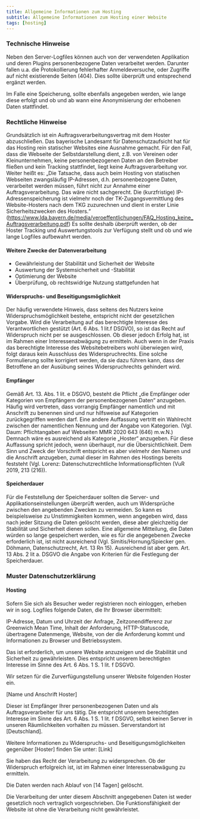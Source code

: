 ```yaml
---
title: Allgemeine Informationen zum Hosting
subtitle: Allgemeine Informationen zum Hosting einer Website
tags: [hosting]
---
```


### Technische Hinweise
Neben den Server-Logfiles können auch von der verwendeten Applikation und deren Plugins personenbezogene Daten verarbeitet werden. Darunter fallen u.a. die Protokollierung fehlerhafter Anmeldeversuche, oder Zugriffe auf nicht existierende Seiten (404). Dies sollte überprüft und entsprechend ergänzt werden.

Im Falle eine Speicherung, sollte ebenfalls angegeben werden, wie lange diese erfolgt und ob und ab wann eine Anonymisierung der erhobenen Daten stattfindet.

### Rechtliche Hinweise
Grundsätzlich ist ein Auftragsverarbeitungsvertrag mit dem Hoster abzuschließen. Das bayerische Landesamt für Datenschutzaufsicht hat für das Hosting rein statischer Websites eine Ausnahme gemacht. Für den Fall, dass die Webseite der Selbstdarstellung dient, z.B. von Vereinen oder Kleinunternehmen, keine personenbezogenen Daten an den Betreiber fließen und kein Tracking stattfindet, liegt keine Auftragsverarbeitung vor. Weiter heißt es: „Die Tatsache, dass auch beim Hosting von statischen Webseiten zwangsläufig IP-Adressen, d.h. personenbezogene Daten, verarbeitet werden müssen, führt nicht zur Annahme einer Auftragsverarbeitung. Das wäre nicht sachgerecht. Die (kurzfristige) IP-Adressenspeicherung ist vielmehr noch der TK-Zugangsvermittlung des Website-Hosters nach dem TKG zuzurechnen und dient in erster Linie Sicherheitszwecken des Hosters.“ (https://www.lda.bayern.de/media/veroeffentlichungen/FAQ_Hosting_keine_Auftragsverarbeitung.pdf) Es sollte deshalb überprüft werden, ob der Hoster Tracking und Auswertungstools zur Verfügung stellt und ob und wie lange Logfiles aufbewahrt werden.

#### Weitere Zwecke der Datenverarbeitung
* Gewährleistung der Stabilität und Sicherheit der Website
* Auswertung der Systemsicherheit und -Stabilität
* Optimierung der Website
* Überprüfung, ob rechtswidrige Nutzung stattgefunden hat

#### Widerspruchs- und Beseitigungsmöglichkeit
Der häufig verwendete Hinweis, dass seitens des Nutzers keine Widerspruchsmöglichkeit bestehe, entspricht nicht der gesetzlichen Vorgabe. Wird die Verarbeitung auf das berechtigte Interesse des Verantwortlichen gestützt (Art. 6 Abs. 1 lit.f DSGVO), so ist das Recht auf Widerspruch nicht per se ausgeschlossen. Ob dieser jedoch Erfolg hat, ist im Rahmen einer Interessenabwägung zu ermitteln. Auch wenn in der Praxis das berechtigte Interesse des Websitebetreibers wohl überwiegen wird, folgt daraus kein Ausschluss des Widerspruchrechts. Eine solche Formulierung sollte korrigiert werden, da sie dazu führen kann, dass der Betroffene an der Ausübung seines Widerspruchrechts gehindert wird.

#### Empfänger
Gemäß Art. 13. Abs. 1 lit. e DSGVO, besteht die Pflicht „die Empfänger oder Kategorien von Empfängern der personenbezogenen Daten“ anzugeben. Häufig wird vertreten, dass vorrangig Empfänger namentlich und mit Anschrift zu benennen sind und nur hilfsweise auf Kategorien zurückgegriffen werden darf. Eine andere Auffassung vertritt ein Wahlrecht zwischen der namentlichen Nennung und der Angabe von Kategorien. (Vgl. Daum: Pflichtangaben auf Webseiten MMR 2020 643 (646) m.w.N.) Demnach wäre es ausreichend als Kategorie „Hoster“ anzugeben. Für diese Auffassung spricht jedoch, wenn überhaupt, nur die Übersichtlichkeit. Dem Sinn und Zweck der Vorschrift entspricht es aber vielmehr den Namen und die Anschrift anzugeben, zumal dieser im Rahmen des Hostings bereits feststeht (Vgl. Lorenz: Datenschutzrechtliche Informationspflichten (VuR 2019, 213 (216)).

#### Speicherdauer
Für die Feststellung der Speicherdauer sollten die Server- und Applikationseinstellungen überprüft werden, auch um Widersprüche zwischen den angebenden Zwecken zu vermeiden. So kann es beispielsweise zu Unstimmigkeiten kommen, wenn angegeben wird, dass nach jeder Sitzung die Daten gelöscht werden, diese aber gleichzeitig der Stabilität und Sicherheit dienen sollen. Eine allgemeine Mitteilung, die Daten würden so lange gespeichert werden, wie es für die angegebenen Zwecke erforderlich ist, ist nicht ausreichend (Vgl. Simitis/Hornung/Spiecker gen. Döhmann, Datenschutzrecht, Art. 13 Rn 15). Ausreichend ist aber gem. Art. 13 Abs. 2 lit a. DSGVO die Angabe von Kriterien für die Festlegung der Speicherdauer.

### Muster Datenschutzerklärung
#### Hosting
Sofern Sie sich als Besucher weder registrieren noch einloggen, erheben wir in sog. Logfiles folgende Daten, die Ihr Browser übermittelt:

IP-Adresse, Datum und Uhrzeit der Anfrage, Zeitzonendifferenz zur Greenwich Mean Time, Inhalt der Anforderung, HTTP-Statuscode, übertragene Datenmenge, Website, von der die Anforderung kommt und Informationen zu Browser und Betriebssystem.

Das ist erforderlich, um unsere Website anzuzeigen und die Stabilität und Sicherheit zu gewährleisten. Dies entspricht unserem berechtigten Interesse im Sinne des Art. 6 Abs. 1 S. 1 lit. f DSGVO.

Wir setzen für die Zurverfügungstellung unserer Website folgenden Hoster ein.

[Name und Anschrift Hoster]

Dieser ist Empfänger Ihrer personenbezogenen Daten und als Auftragsverarbeiter für uns tätig. Die entspricht unserem berechtigten Interesse im Sinne des Art. 6 Abs. 1 S. 1 lit. f DSGVO, selbst keinen Server in unseren Räumlichkeiten vorhalten zu müssen. Serverstandort ist [Deutschland].

Weitere Informationen zu Widerspruchs- und Beseitigungsmöglichkeiten gegenüber [Hoster] finden Sie unter: [Link]

Sie haben das Recht der Verarbeitung zu widersprechen. Ob der Widerspruch erfolgreich ist, ist im Rahmen einer Interessenabwägung zu ermitteln.

Die Daten werden nach Ablauf von [14 Tagen] gelöscht.

Die Verarbeitung der unter diesem Abschnitt angegebenen Daten ist weder gesetzlich noch vertraglich vorgeschrieben. Die Funktionsfähigkeit der Website ist ohne die Verarbeitung nicht gewährleistet.